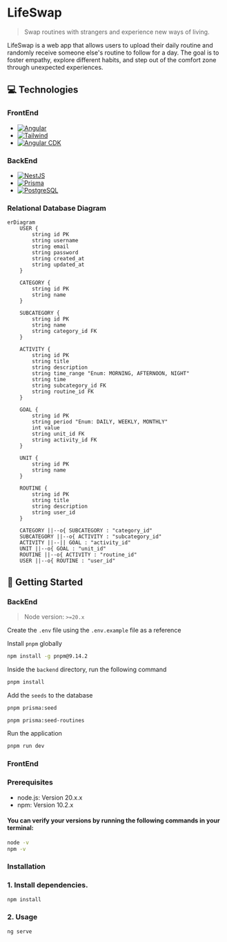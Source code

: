 # **LifeSwap**

> Swap routines with strangers and experience new ways of living.

LifeSwap is a web app that allows users to upload their daily routine and randomly receive someone else's routine to follow for a day. The goal is to foster empathy, explore different habits, and step out of the comfort zone through unexpected experiences.

## 💻 Technologies
### FrontEnd

* [![Angular][Angular.io]][Angular-url]
* [![Tailwind][Tailwind]][Tailwind-Angular-url]
* [![Angular CDK][Angular-CDK]][Angular-CDK-url]

### BackEnd

* [![NestJS][nestjs.com]][NestJS-url]
* [![Prisma][prisma.io]][Prisma-url]
* [![PostgreSQL][postgresql.org]][PostgreSQL-url]

### Relational Database Diagram
```mermaid
erDiagram
    USER {
        string id PK
        string username
        string email
        string password
        string created_at
        string updated_at
    }

    CATEGORY {
        string id PK
        string name
    }

    SUBCATEGORY {
        string id PK
        string name
        string category_id FK
    }

    ACTIVITY {
        string id PK
        string title
        string description
        string time_range "Enum: MORNING, AFTERNOON, NIGHT"
        string time
        string subcategory_id FK
        string routine_id FK
    }

    GOAL {
        string id PK
        string period "Enum: DAILY, WEEKLY, MONTHLY"
        int value
        string unit_id FK
        string activity_id FK
    }

    UNIT {
        string id PK
        string name
    }

    ROUTINE {
        string id PK
        string title
        string description
        string user_id
    }

    CATEGORY ||--o{ SUBCATEGORY : "category_id"
    SUBCATEGORY ||--o{ ACTIVITY : "subcategory_id"
    ACTIVITY ||--|| GOAL : "activity_id"
    UNIT ||--o{ GOAL : "unit_id"
    ROUTINE ||--o{ ACTIVITY : "routine_id"
    USER ||--o{ ROUTINE : "user_id"
```

## 🚀 Getting Started
### BackEnd
> Node version: ```>=20.x```

Create the ```.env``` file using the ```.env.example``` file as a reference

Install ```pnpm``` globally
```bash
npm install -g pnpm@9.14.2
```

Inside the ```backend``` directory, run the following command
```bash
pnpm install
```

Add the ```seeds``` to the database
```bash
pnpm prisma:seed
```
```bash
pnpm prisma:seed-routines
```

Run the application
```bash
pnpm run dev
```

### FrontEnd
### Prerequisites
* node.js: Version 20.x.x
* npm: Version 10.2.x 
#### You can verify your versions by running the following commands in your terminal:

```bash
node -v
npm -v
```
### Installation
### 1. Install dependencies.
```bash
npm install
```
### 2. Usage
```bash
ng serve
```

<!-- MARKDOWN LINKS & IMAGES -->
[Angular.io]: https://img.shields.io/badge/Angular-DD0031?style=for-the-badge&logo=angular&logoColor=white
[Angular-url]: https://angular.io/
[Tailwind]: https://img.shields.io/badge/-Tailwind%20CSS-%231a202c?style=for-the-badge&logo=tailwind-css
[Tailwind-Angular-url]:https://tailwindcss.com/docs/installation/framework-guides/angular

[Angular-CDK]: https://img.shields.io/badge/%20-Angular%20Material-blue?style=for-the-badge&logo=angular
[Angular-CDK-url]:https://material.angular.io/cdk/categories

[nestjs.com]: https://img.shields.io/badge/nestjs-E0234E?style=for-the-badge&logo=nestjs&logoColor=white
[NestJS-url]: https://nestjs.com/
[postgresql.org]: https://img.shields.io/badge/postgresql-4169e1?style=for-the-badge&logo=postgresql&logoColor=white
[PostgreSQL-url]: https://www.postgresql.org/
[prisma.io]: https://img.shields.io/badge/Prisma-3982CE?style=for-the-badge&logo=Prisma&logoColor=white
[Prisma-url]: https://www.prisma.io/